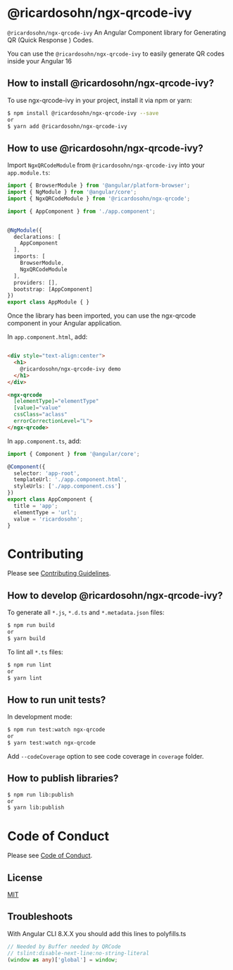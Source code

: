 # @ricardosohn/ngx-qrcode-ivy

`@ricardosohn/ngx-qrcode-ivy` An Angular Component library for Generating QR (Quick Response ) Codes.

You can use the `@ricardosohn/ngx-qrcode-ivy` to easily generate QR codes inside your Angular 16

## How to install @ricardosohn/ngx-qrcode-ivy?

To use ngx-qrcode-ivy in your project, install it via npm or yarn:

```bash
$ npm install @ricardosohn/ngx-qrcode-ivy --save
or
$ yarn add @ricardosohn/ngx-qrcode-ivy
```

## How to use @ricardosohn/ngx-qrcode-ivy?

Import `NgxQRCodeModule` from `@ricardosohn/ngx-qrcode-ivy`  into your `app.module.ts`:

```ts
import { BrowserModule } from '@angular/platform-browser';
import { NgModule } from '@angular/core';
import { NgxQRCodeModule } from '@ricardosohn/ngx-qrcode';

import { AppComponent } from './app.component';


@NgModule({
  declarations: [
    AppComponent
  ],
  imports: [
    BrowserModule,
    NgxQRCodeModule
  ],
  providers: [],
  bootstrap: [AppComponent]
})
export class AppModule { }
```


Once the library has been imported, you can use the ngx-qrcode component in your Angular application.

In `app.component.html`, add:
```html

<div style="text-align:center">
  <h1>
    @ricardosohn/ngx-qrcode-ivy demo 
  </h1>
</div>

<ngx-qrcode 
  [elementType]="elementType" 
  [value]="value"
  cssClass="aclass"
  errorCorrectionLevel="L">
</ngx-qrcode>

```
In `app.component.ts`, add:

```ts
import { Component } from '@angular/core';

@Component({
  selector: 'app-root',
  templateUrl: './app.component.html',
  styleUrls: ['./app.component.css']
})
export class AppComponent {
  title = 'app';
  elementType = 'url';
  value = 'ricardosohn';
}
```

# Contributing
Please see [Contributing Guidelines](.github/CONTRIBUTING.md).

## How to develop @ricardosohn/ngx-qrcode-ivy?

To generate all `*.js`, `*.d.ts` and `*.metadata.json` files:

```bash
$ npm run build
or
$ yarn build

```

To lint all `*.ts` files:

```bash
$ npm run lint
or
$ yarn lint
```

## How to run unit tests?

In development mode:

```bash
$ npm run test:watch ngx-qrcode
or
$ yarn test:watch ngx-qrcode
```
Add `--codeCoverage` option to see code coverage in `coverage` folder.

## How to publish libraries?

```bash
$ npm run lib:publish
or
$ yarn lib:publish
```

# Code of Conduct
Please see [Code of Conduct](.github/CODE_OF_CONDUCT.md).

## License
[MIT](/LICENSE)

## Troubleshoots

With Angular CLI 8.X.X you should add this lines to polyfills.ts

```typescript
// Needed by Buffer needed by QRCode
// tslint:disable-next-line:no-string-literal
(window as any)['global'] = window;
```
